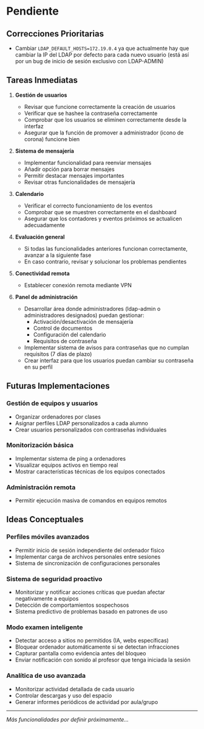 # Pendiente

## Correcciones Prioritarias
- Cambiar `LDAP_DEFAULT_HOSTS=172.19.0.4` ya que actualmente hay que cambiar la IP del LDAP por defecto para cada nuevo usuario (está así por un bug de inicio de sesión exclusivo con LDAP-ADMIN)

## Tareas Inmediatas
1. **Gestión de usuarios**
   - Revisar que funcione correctamente la creación de usuarios
   - Verificar que se hashee la contraseña correctamente
   - Comprobar que los usuarios se eliminen correctamente desde la interfaz
   - Asegurar que la función de promover a administrador (icono de corona) funcione bien

2. **Sistema de mensajería**
   - Implementar funcionalidad para reenviar mensajes
   - Añadir opción para borrar mensajes
   - Permitir destacar mensajes importantes
   - Revisar otras funcionalidades de mensajería

3. **Calendario**
   - Verificar el correcto funcionamiento de los eventos
   - Comprobar que se muestren correctamente en el dashboard
   - Asegurar que los contadores y eventos próximos se actualicen adecuadamente

4. **Evaluación general**
   - Si todas las funcionalidades anteriores funcionan correctamente, avanzar a la siguiente fase
   - En caso contrario, revisar y solucionar los problemas pendientes

5. **Conectividad remota**
   - Establecer conexión remota mediante VPN

6. **Panel de administración**
   - Desarrollar área donde administradores (ldap-admin o administradores designados) puedan gestionar:
     - Activación/desactivación de mensajería
     - Control de documentos
     - Configuración del calendario
     - Requisitos de contraseña
   - Implementar sistema de avisos para contraseñas que no cumplan requisitos (7 días de plazo)
   - Crear interfaz para que los usuarios puedan cambiar su contraseña en su perfil

## Futuras Implementaciones

### Gestión de equipos y usuarios
- Organizar ordenadores por clases
- Asignar perfiles LDAP personalizados a cada alumno
- Crear usuarios personalizados con contraseñas individuales

### Monitorización básica
- Implementar sistema de ping a ordenadores
- Visualizar equipos activos en tiempo real
- Mostrar características técnicas de los equipos conectados

### Administración remota
- Permitir ejecución masiva de comandos en equipos remotos

## Ideas Conceptuales

### Perfiles móviles avanzados
- Permitir inicio de sesión independiente del ordenador físico
- Implementar carga de archivos personales entre sesiones
- Sistema de sincronización de configuraciones personales

### Sistema de seguridad proactivo
- Monitorizar y notificar acciones críticas que puedan afectar negativamente a equipos
- Detección de comportamientos sospechosos
- Sistema predictivo de problemas basado en patrones de uso

### Modo examen inteligente
- Detectar acceso a sitios no permitidos (IA, webs específicas)
- Bloquear ordenador automáticamente si se detectan infracciones
- Capturar pantalla como evidencia antes del bloqueo
- Enviar notificación con sonido al profesor que tenga iniciada la sesión

### Analítica de uso avanzada
- Monitorizar actividad detallada de cada usuario
- Controlar descargas y uso del espacio
- Generar informes periódicos de actividad por aula/grupo

---
*Más funcionalidades por definir próximamente...*